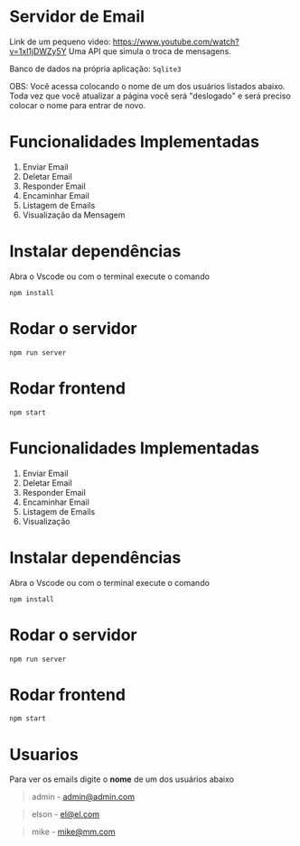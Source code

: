 # Servidor de Email 
Link de um pequeno video: https://www.youtube.com/watch?v=1xl1jDWZy5Y
Uma API que simula o troca de mensagens. 

Banco de dados na própria aplicação:
`Sqlite3`

OBS: Você acessa colocando o nome de um dos usuários listados abaixo. Toda vez que você atualizar a página você será "deslogado" e será preciso colocar o nome para entrar de novo.

# Funcionalidades Implementadas 
1. Enviar Email 
2. Deletar Email
3. Responder Email 
4. Encaminhar Email
5. Listagem de Emails
6. Visualização da Mensagem

# Instalar dependências 
Abra o Vscode ou com o terminal execute o comando 

`npm install`

# Rodar o servidor 
`npm run server`

# Rodar frontend
`npm start`

# Funcionalidades Implementadas 
1. Enviar Email 
2. Deletar Email
3. Responder Email 
4. Encaminhar Email
5. Listagem de Emails 
6. Visualização

# Instalar dependências 
Abra o Vscode ou com o terminal execute o comando 

`npm install`

# Rodar o servidor 
`npm run server`

# Rodar frontend
`npm start`

# Usuarios 
Para ver os emails digite o **nome** de um dos usuários abaixo 
> admin - admin@admin.com

> elson - el@el.com

> mike - mike@mm.com
